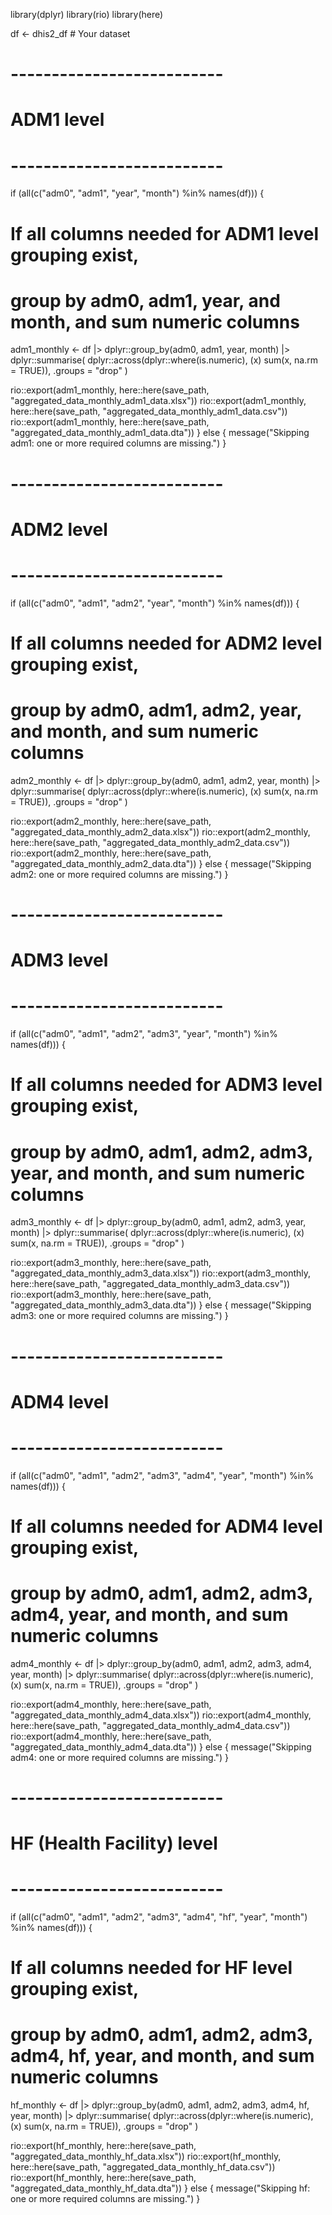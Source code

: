 library(dplyr)
library(rio)
library(here)

df <- dhis2_df  # Your dataset

# --------------------------
# ADM1 level
# --------------------------
if (all(c("adm0", "adm1", "year", "month") %in% names(df))) {
  # If all columns needed for ADM1 level grouping exist,
  # group by adm0, adm1, year, and month, and sum numeric columns
  adm1_monthly <- df |>
    dplyr::group_by(adm0, adm1, year, month) |>
    dplyr::summarise(
      dplyr::across(dplyr::where(is.numeric), \(x) sum(x, na.rm = TRUE)),
      .groups = "drop"
    )
  
  rio::export(adm1_monthly, here::here(save_path, "aggregated_data_monthly_adm1_data.xlsx"))
  rio::export(adm1_monthly, here::here(save_path, "aggregated_data_monthly_adm1_data.csv"))
  rio::export(adm1_monthly, here::here(save_path, "aggregated_data_monthly_adm1_data.dta"))
} else {
  message("Skipping adm1: one or more required columns are missing.")
}

# --------------------------
# ADM2 level
# --------------------------
if (all(c("adm0", "adm1", "adm2", "year", "month") %in% names(df))) {
  # If all columns needed for ADM2 level grouping exist,
  # group by adm0, adm1, adm2, year, and month, and sum numeric columns
  adm2_monthly <- df |>
    dplyr::group_by(adm0, adm1, adm2, year, month) |>
    dplyr::summarise(
      dplyr::across(dplyr::where(is.numeric), \(x) sum(x, na.rm = TRUE)),
      .groups = "drop"
    )
  
  rio::export(adm2_monthly, here::here(save_path, "aggregated_data_monthly_adm2_data.xlsx"))
  rio::export(adm2_monthly, here::here(save_path, "aggregated_data_monthly_adm2_data.csv"))
  rio::export(adm2_monthly, here::here(save_path, "aggregated_data_monthly_adm2_data.dta"))
} else {
  message("Skipping adm2: one or more required columns are missing.")
}

# --------------------------
# ADM3 level
# --------------------------
if (all(c("adm0", "adm1", "adm2", "adm3", "year", "month") %in% names(df))) {
  # If all columns needed for ADM3 level grouping exist,
  # group by adm0, adm1, adm2, adm3, year, and month, and sum numeric columns
  adm3_monthly <- df |>
    dplyr::group_by(adm0, adm1, adm2, adm3, year, month) |>
    dplyr::summarise(
      dplyr::across(dplyr::where(is.numeric), \(x) sum(x, na.rm = TRUE)),
      .groups = "drop"
    )
  
  rio::export(adm3_monthly, here::here(save_path, "aggregated_data_monthly_adm3_data.xlsx"))
  rio::export(adm3_monthly, here::here(save_path, "aggregated_data_monthly_adm3_data.csv"))
  rio::export(adm3_monthly, here::here(save_path, "aggregated_data_monthly_adm3_data.dta"))
} else {
  message("Skipping adm3: one or more required columns are missing.")
}

# --------------------------
# ADM4 level
# --------------------------
if (all(c("adm0", "adm1", "adm2", "adm3", "adm4", "year", "month") %in% names(df))) {
  # If all columns needed for ADM4 level grouping exist,
  # group by adm0, adm1, adm2, adm3, adm4, year, and month, and sum numeric columns
  adm4_monthly <- df |>
    dplyr::group_by(adm0, adm1, adm2, adm3, adm4, year, month) |>
    dplyr::summarise(
      dplyr::across(dplyr::where(is.numeric), \(x) sum(x, na.rm = TRUE)),
      .groups = "drop"
    )
  
  rio::export(adm4_monthly, here::here(save_path, "aggregated_data_monthly_adm4_data.xlsx"))
  rio::export(adm4_monthly, here::here(save_path, "aggregated_data_monthly_adm4_data.csv"))
  rio::export(adm4_monthly, here::here(save_path, "aggregated_data_monthly_adm4_data.dta"))
} else {
  message("Skipping adm4: one or more required columns are missing.")
}

# --------------------------
# HF (Health Facility) level
# --------------------------
if (all(c("adm0", "adm1", "adm2", "adm3", "adm4", "hf", "year", "month") %in% names(df))) {
  # If all columns needed for HF level grouping exist,
  # group by adm0, adm1, adm2, adm3, adm4, hf, year, and month, and sum numeric columns
  hf_monthly <- df |>
    dplyr::group_by(adm0, adm1, adm2, adm3, adm4, hf, year, month) |>
    dplyr::summarise(
      dplyr::across(dplyr::where(is.numeric), \(x) sum(x, na.rm = TRUE)),
      .groups = "drop"
    )
  
  rio::export(hf_monthly, here::here(save_path, "aggregated_data_monthly_hf_data.xlsx"))
  rio::export(hf_monthly, here::here(save_path, "aggregated_data_monthly_hf_data.csv"))
  rio::export(hf_monthly, here::here(save_path, "aggregated_data_monthly_hf_data.dta"))
} else {
  message("Skipping hf: one or more required columns are missing.")
}
